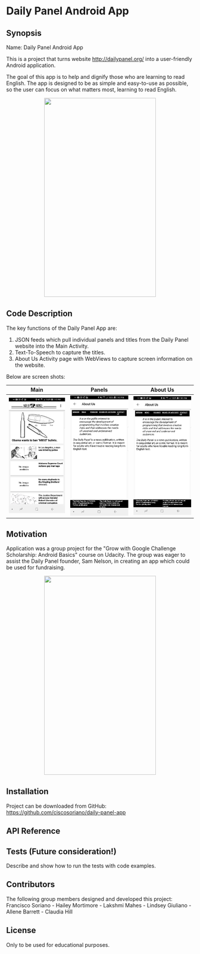 # Daily Panel Android App

## Synopsis

Name:   Daily Panel Android App

This is a project that turns website http://dailypanel.org/ into a user-friendly Android application. 

The goal of this app is to help and dignify those who are learning to read English. 
The app is designed to be as simple and easy-to-use as possible, so the user can focus  on what matters most, learning to read English.

<p align="center">
 <kbd><img width="300" height="533" src="https://github.com/ciscosoriano/daily-panel-app/blob/master/readme_assets/Daily_Panel_App.gif"></kbd>
</p>

## Code Description

The key functions of the Daily Panel App are:
 1. JSON feeds which pull individual panels and titles from the Daily Panel website into the Main Activity.
 2. Text-To-Speech to capture the titles.
 3. About Us Activity page with WebViews to capture screen information on the website.

Below are screen shots:



  Main                       |  Panels                          |  About Us                        |               
:---------------------------:|:-------------------------------: |:-------------------------------: |
![](readme_assets/Main.png)  |  ![](readme_assets/AboutUs.png)  |  ![](readme_assets/AboutUs.png)  | 


## Motivation

Application was a group project for the "Grow with Google Challenge Scholarship: Android Basics" course on Udacity.
The group was eager to assist the Daily Panel founder, Sam Nelson,  in creating an app which could be used for fundraising.

<p align="center">
 <kbd><img width="300" height="533" src="https://github.com/ciscosoriano/daily-panel-app/blob/master/readme_assets/Founder"></kbd>
</p>

## Installation

Project can be downloaded from GitHub:  https://github.com/ciscosoriano/daily-panel-app

## API Reference

## Tests (Future consideration!)

Describe and show how to run the tests with code examples.

## Contributors

The following group members designed and developed this project:
Francisco Soriano - Hailey Mortimore - Lakshmi Mahes - Lindsey Giuliano - Allene Barrett - Claudia Hill

## License

Only to be used for educational purposes.
